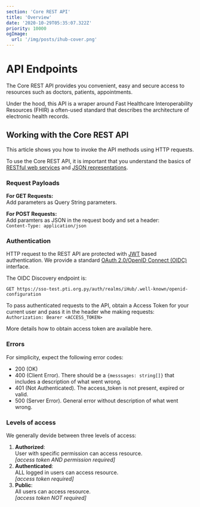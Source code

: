 ```yaml
---
section: 'Core REST API'
title: 'Overview'
date: '2020-10-29T05:35:07.322Z'
priority: 10000
ogImage:
  url: '/img/posts/ihub-cover.png'
---
```


# API Endpoints

The Core REST API provides you convenient, easy and secure access to resources such as doctors, patients, appointments.

Under the hood, this API is a wraper around Fast Healthcare Interoperability Resources (FHIR) a often-used standard that describes the architecture of electronic health records.

## Working with the Core REST API

This article shows you how to invoke the API methods using HTTP requests.

To use the Core REST API, it is important that you understand the basics of [RESTful web services](http://en.wikipedia.org/wiki/Representational_state_transfer#Applied_to_web_services) and [JSON representations](http://en.wikipedia.org/wiki/JSON).

### Request Payloads

**For GET Requests:**  
Add parameters as Query String parameters.

**For POST Requests:**  
Add paramters as JSON in the request body and set a header:  
`Content-Type: application/json`

### Authentication

HTTP request to the REST API are protected with [JWT](http://jwt.io/) based authentication. We provide a standard [OAuth 2.0/OpenID Connect (OIDC)](https://openid.net/connect/) interface.

The OIDC Discovery endpoint is:

```
GET https://sso-test.pti.org.py/auth/realms/iHub/.well-known/openid-configuration
```

To pass authenticated requests to the API, obtain a Access Token for your current user and pass it in the header whe making requests:  
`Authorization: Bearer <ACCESS_TOKEN>`

More details how to obtain access token are available here.

### Errors

For simplicity, expect the following error codes:

- 200 (OK)
- 400 (Client Error). There should be a `{messsages: string[]}` that includes a description of what went wrong.
- 401 (Not Authenticated). The access_token is not present, expired or valid.
- 500 (Server Error). General error without description of what went wrong.

### Levels of access

We generally devide between three levels of access:

1. **Authorized**:  
   User with specific permission can access resource.  
   _[access token AND permission required]_
2. **Authenticated**:  
   ALL logged in users can access resource.  
   _[access token required]_
3. **Public**:  
   All users can access resource.  
   _[access token NOT required]_
